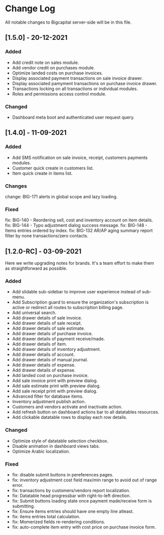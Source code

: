 # Change Log

All notable changes to Bigcapital server-side will be in this file.

## [1.5.0] - 20-12-2021
### Added
- Add credit note on sales module.
- Add vendor credit on purchases module.
- Optimize landed costs on purchase invoices.
- Display associated payment transactions on sale invoice drawer.
- Display associated pamyment transactions on purchase invoice drawer.
- Transactions locking on all transactions or individual modules.
- Roles and permissions access control module.

### Changed 
- Dashboard meta boot and authenticated user request query.

## [1.4.0] - 11-09-2021

### Added
- Add SMS notification on sale invoice, receipt, customers payments modules.
- Customer quick create in customers list.
- Item quick create in items list.

### Changes
 change: BIG-171 alerts in global scope and lazy loading.
### Fixed
 fix: BIG-140 - Reordering sell, cost and inventory account on item details.
 fix: BIG-144 - Typo adjustment dialog success message.
 fix: BIG-148 - Items entries ordered by index.
 fix: BIG-132 AR/AP aging summary report filter by none transactions/zero contacts.

## [1.2.0-RC] - 03-09-2021

Here we write upgrading notes for brands. It's a team effort to make them as
straightforward as possible.

### Added
- Add slidable sub-sidebar to improve user experience instead of sub-menu.
- Add Subscription guard to ensure the organization's subscription is active or
  redirect all routes to subscription billing page.
- Add universal search.
- Add drawer details of sale invoice.
- Add drawer details of sale receipt.
- Add drawer details of sale estimate.
- Add drawer details of purchase invoice.
- Add drawer details of payment receive/made.
- Add drawer details of item.
- Add drawer details of inventory adjustment.
- Add drawer details of account.
- Add drawer details of manual journal.
- Add drawer details of expense.
- Add drawer details of expense.
- Add landed cost on purchase invoice.
- Add sale invoice print with preview dialog.
- Add sale estimate print with preview dialog.
- Add sale receipt print with preview dialog.
- Advanced filter for database items.
- Inventory adjustment publish action.
- Customers and vendors activate and inactivate action.
- Add refresh button on dashboard actions bar to all datatables resources.
- Add clickable datatable rows to display each row details. 

### Changed
- Optimize style of datatable selection checkbox.
- Disable animation in dashboard views tabs.
- Optimize Arabic localization.

### Fixed
- fix: disable submit buttons in pereferences pages.
- fix: inventory adjustment cost field max/min range to avoid out of range error.
- fix: transactions by customers/vendors report localization.
- fix: Datatable head progressbar with right-to-left direction.
- fix: Submit buttons loading state once payment made/receive form is submitting.
- fix: Ensure items entries should have one empty line atleast.
- fix: items entries total calculation.
- fix: Momerized fields re-rendering conditions.
- fix: auto-complete item entry with cost price on purchase invoice form.
